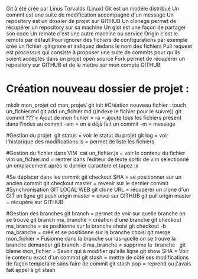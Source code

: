 Git à été crée par Linus Torvalds (Linux) Git est un modèle distribué
Un commit est une suite de modification accompagné d'un message
Un repository est un dossier de projet sur GITHUB
Un clonage permet de récupérer un repository sur sa machine
Un gist est une façon de partager son code
Un remote c'est une autre machine ou service
Origin c'est le remote par défaut
Pour ignorer des fichiers de configurations par exemple crée un fichier .gitignore et indiquez dedans le nom des fichiers
Pull request est processus qui consiste à proposer une suite de commits pour qu'ils soient acceptés dans un projet open source
Fork permet de récupérer un repository sur GITHUB et de le mettre sur mon compte GITHUB
 
# Création nouveau dossier de projet :
mkdir mon_projet
cd mon_projet/
git init
#Création nouveau fichier :
touch un_fichier.md
git add un_fichier.md ((indexe le fichier pour le suivre))
git commit ??? « Ajout de mon fichier »
-a = ajoute tous les fichiers présent dans l'index au commit
-am = on à déjà fait un commit
-m = message

#Gestion du projet 
git status = voir le statut du projet
git log = voir l'historique des modifications
ls = permet de liste les fichiers

#Gestion du fichier dans VIM 
cat un_fichier.js = voir le contenu du fichier
vim un_fichier.md = rentrer dans l’éditeur de texte
sortir de vim sélectionné un emplacement après le dernier caractère et tapez :x

#Se déplacer dans les commit
git checkout SHA = se positionner sur un ancien commit
git checkout master = revenir sur le dernier commit
 
#Synchronisation GIT LOCAL WEB
git clone URL = récupérer un clone d'un GIT en ligne
git push origin master = envoi sur GITHUB
git pull origin master = récupère sur GITHUB
 

#Gestion des branches
git branch = permet de voir sur quelle branche on se trouve
git branch ma_branche = création d'une branche
git checkout ma_branche = se positionne sur la branche choisi
git checkout -b ma_branche = créé et se positionne sur la branche choisi
git merge mon_fichier = Fusionne dans la branche sur las-quelle on se trouve la branche demander
git branch -d ma_branche = supprime la  branche
 
git blame mon_fichier = Savoir qui à modifier qu'elle ligne
git show SHA = Voir le contenu exact d'un commot
git stash = mettre de côté ses modifications de façon temporaire sans faire de commit
git stash pop = reprend ou j'avais fait appel à git stash